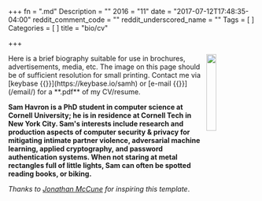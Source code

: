 +++
fn = ".md"
Description = ""
2016 = "11"
date = "2017-07-12T17:48:35-04:00"
reddit_comment_code = ""
reddit_underscored_name = ""
Tags = [
]
Categories = [
]
title = "bio/cv"

+++

<img style="width:20%; height:20%;  float: right; margin: 0 0 10px 10px;" src="/img/portrait.jpg">
Here is a brief biography suitable for use in brochures, advertisements, media,
etc. The image on this page should be of sufficient resolution for small
printing. Contact me via [keybase {{<fa key>}}](https://keybase.io/samh) 
or [e-mail {{<fa envelope>}}](/email/) for a **.pdf** of my CV/resume.

**Sam Havron is a PhD student in computer science at Cornell University; he is
in residence at Cornell Tech in New York City. 
Sam's interests include research and production aspects of computer security &
privacy for mitigating intimate partner violence,
adversarial machine learning, applied cryptography, and password authentication systems.
When not staring at metal rectangles full of little lights, 
Sam can often be spotted reading books, or biking.**

_Thanks to [Jonathan McCune](https://users.ece.cmu.edu/~jmmccune/bio.html) for
inspiring this template_.
